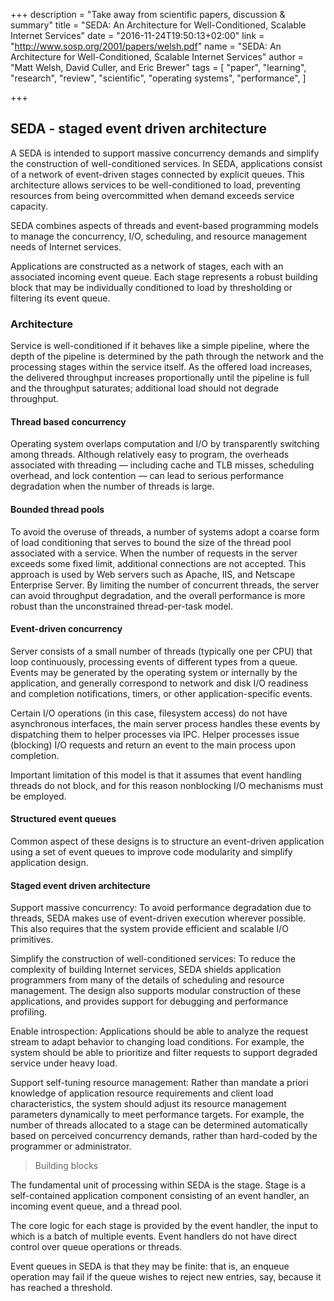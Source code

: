 +++
description = "Take away from scientific papers, discussion & summary"
title = "SEDA: An Architecture for Well-Conditioned, Scalable Internet Services"
date = "2016-11-24T19:50:13+02:00"
link = "http://www.sosp.org/2001/papers/welsh.pdf"
name = "SEDA: An Architecture for Well-Conditioned, Scalable Internet Services"
author = "Matt Welsh, David Culler, and Eric Brewer"
tags = [
  "paper",
  "learning",
  "research",
  "review",
  "scientific",
  "operating systems",
  "performance",
]

+++

## SEDA - staged event driven architecture

A SEDA is intended to support massive concurrency demands and simplify the construction of well-conditioned services. 
In SEDA, applications consist of a network of event-driven stages connected by explicit queues. 
This architecture allows services to be well-conditioned to load, preventing resources from being overcommitted when demand exceeds service capacity.

SEDA combines aspects of threads and event-based programming models to manage the concurrency, I/O, scheduling, and resource management needs of Internet services.

Applications are constructed as a network of stages, each with an associated incoming event queue. 
Each stage represents a robust building block that may be individually conditioned to load by thresholding or filtering its event queue.

### Architecture

Service is well-conditioned if it behaves like a simple pipeline, where the depth of the pipeline is determined by the path through the network and the processing stages within the service itself.
As the offered load increases, the delivered throughput increases proportionally until the pipeline is full and the throughput saturates; additional load should not degrade throughput.

#### Thread based concurrency

Operating system overlaps computation and I/O by transparently switching among threads.
Although relatively easy to program, the overheads associated with threading — including cache and TLB misses, scheduling overhead,
and lock contention — can lead to serious performance degradation when the number of threads is large. 

#### Bounded thread pools

To avoid the overuse of threads, a number of systems adopt a coarse form of load conditioning that serves to bound the size of the thread
pool associated with a service. When the number of requests in the server exceeds some fixed limit, additional connections are not accepted. 
This approach is used by Web servers such as Apache, IIS, and Netscape Enterprise Server. 
By limiting the number of concurrent threads, the server can avoid throughput degradation, 
and the overall performance is more robust than the unconstrained thread-per-task model.

#### Event-driven concurrency

Server consists of a small number of threads (typically one per CPU) that loop continuously, processing events of different types from a queue. 
Events may be generated by the operating system or internally by the application, 
and generally correspond to network and disk I/O readiness and completion notifications, timers, or other application-specific events.

Certain I/O operations (in this case, filesystem access) do not have asynchronous interfaces, the main server
process handles these events by dispatching them to helper processes via IPC. 
Helper processes issue (blocking) I/O requests and return an event to the main process upon completion.

Important limitation of this model is that it assumes that event handling threads do not block, 
and for this reason nonblocking I/O mechanisms must be employed.

#### Structured event queues

Common aspect of these designs is to structure an event-driven application using a 
set of event queues to improve code modularity and simplify application design.

#### Staged event driven architecture

Support massive concurrency: To avoid performance degradation due to threads, 
SEDA makes use of event-driven execution wherever possible. 
This also requires that the system provide efficient and scalable I/O primitives.

Simplify the construction of well-conditioned services: To reduce the complexity of building Internet services, 
SEDA shields application programmers from many of the details of scheduling and resource management. 
The design also supports modular construction of these applications, and provides support for debugging and performance profiling.

Enable introspection: Applications should be able to analyze the request stream to adapt behavior to 
changing load conditions. For example, the system should be able to 
prioritize and filter requests to support degraded service under heavy load.

Support self-tuning resource management: Rather than mandate a priori 
knowledge of application resource requirements and client load 
characteristics, the system should adjust its resource management parameters dynamically 
to meet performance targets. For example, the number of threads allocated to 
a stage can be determined automatically based on perceived concurrency demands, 
rather than hard-coded by the programmer or administrator.

> Building blocks

The fundamental unit of processing within SEDA is the stage.
Stage is a self-contained application component consisting of an event handler, an incoming event queue, and a thread pool.

The core logic for each stage is provided by the event handler, the input to which is a batch of multiple events. 
Event handlers do not have direct control over queue operations or threads.

Event queues in SEDA is that they may be finite: that is, an enqueue operation may fail 
if the queue wishes to reject new entries, say, because it has reached a threshold.

